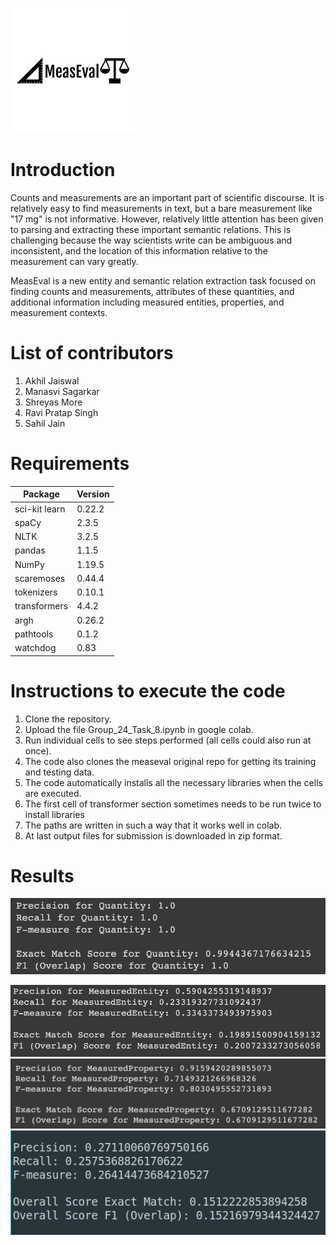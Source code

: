 ![measeval-logo](images\measeval-logo.jpg)

# Introduction

Counts and measurements are an important part of scientific discourse. It is relatively easy to find measurements in text, but a bare measurement like "17 mg" is not informative. However, relatively little attention has been given to parsing and extracting these important semantic relations. This is challenging because the way scientists write can be ambiguous and inconsistent, and the location of this information relative to the measurement can vary greatly.

MeasEval is a new entity and semantic relation extraction task focused on finding counts and measurements, attributes of these quantities, and additional information including measured entities, properties, and measurement contexts.

# List of contributors

1. Akhil Jaiswal
2. Manasvi Sagarkar
3. Shreyas More
4. Ravi Pratap Singh
5. Sahil Jain

# Requirements

| Package       | Version |
| ------------- | ------- |
| sci-kit learn | 0.22.2  |
| spaCy         | 2.3.5   |
| NLTK          | 3.2.5   |
| pandas        | 1.1.5   |
| NumPy         | 1.19.5  |
| scaremoses    | 0.44.4  |
| tokenizers    | 0.10.1  |
| transformers  | 4.4.2   |
| argh          | 0.26.2  |
| pathtools     | 0.1.2   |
| watchdog      | 0.83    |



# Instructions to execute the code

1. Clone the repository.
2. Upload the file Group_24_Task_8.ipynb in google colab.
3. Run individual cells to see steps performed (all cells could also run at once).
4. The code also clones the measeval original repo for getting its training and testing data.
5. The code automatically installs all the necessary libraries when the cells are executed.
6. The first cell of transformer section sometimes needs to be run twice to install libraries 
7. The paths are written in such a way that it works well in colab.
8. At last output files for submission is downloaded in zip format.

# Results

![quantity_f1](images\quantity_f1.jpeg)

<img src="images\measuredentity_f1.jpeg" alt="measuredentity_f1" style="zoom:92%;" />

<img src="images\measuredproperty_f1.jpeg" alt="measuredproperty_f1" style="zoom:87%;" />

<img src="images\overall_f1.jpeg" alt="overall_f1" style="zoom:170%;" />


